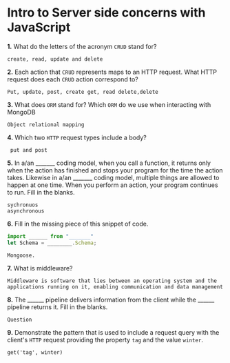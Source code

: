 # Intro to Server side concerns with JavaScript

**1.** What do the letters of the acronym `CRUD` stand for?
<!-- enter you answer in the space below -->
```
create, read, update and delete
```
**2.** Each action that `CRUD` represents maps to an HTTP request. What HTTP request does each `CRUD` action correspond to?
<!-- enter you answer in the space below -->
```
Put, update, post, create get, read delete,delete
```
**3.** What does `ORM` stand for? Which `ORM` do we use when interacting with MongoDB
<!-- enter you answer in the space below -->
```
Object relational mapping
```
**4.** Which two `HTTP` request types include a body?
<!-- enter you answer in the space below -->
```
 put and post 
```
**5.** In a/an _______ coding model, when you call a function, it returns only when the action has finished and stops your program for the time the action takes. Likewise in a/an _______ coding model, multiple things are allowed to happen at one time. When you perform an action, your program continues to run.  Fill in the blanks.
<!-- enter you answer in the space below -->
```
sychronuos 
asynchronous 
```

**6.** Fill in the missing piece of this snippet of code.
```js
import ______ from "_______"
let Schema = ________.Schema;
```
<!-- enter you answer in the space below -->
```
Mongoose. 
```
**7.** What is middleware?
<!-- enter you answer in the space below -->
```
Middleware is software that lies between an operating system and the applications running on it, enabling communication and data management
```
**8.** The ______ pipeline delivers information from the client while the ______ pipeline returns it. Fill in the blanks. 
<!-- enter you answer in the space below -->
```
Question
```
**9.** 
Demonstrate the pattern that is used to include a request query with the client's `HTTP` request providing the property `tag` and the value `winter`.
<!-- enter you answer in the space below -->
```
get('tag', winter)
```